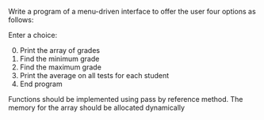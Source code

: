 Write a program of a menu-driven interface to offer the user four options as follows:

Enter a choice:

0. Print the array of grades
1. Find the minimum grade
2. Find the maximum grade
3. Print the average on all tests for each student
4. End program

Functions should be implemented using pass by reference method. The memory for the array 
should be allocated dynamically